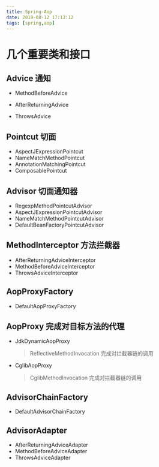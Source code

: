```yaml
---
title: Spring-Aop
date: 2019-08-12 17:13:12
tags: [spring,aop]
---
```

# 几个重要类和接口

## Advice 通知

+ MethodBeforeAdvice

+ AfterReturningAdvice

+ ThrowsAdvice

## Pointcut  切面

+ AspectJExpressionPointcut
+ NameMatchMethodPointcut
+ AnnotationMatchingPointcut
+ ComposablePointcut

## Advisor  切面通知器

+ RegexpMethodPointcutAdvisor
+ AspectJExpressionPointcutAdvisor
+ NameMatchMethodPointcutAdvisor
+ DefaultBeanFactoryPointcutAdvisor

## MethodInterceptor 方法拦截器

+ AfterReturningAdviceInterceptor
+ MethodBeforeAdviceInterceptor
+ ThrowsAdviceInterceptor

## AopProxyFactory

+ DefaultAopProxyFactory

## AopProxy  完成对目标方法的代理

+ JdkDynamicAopProxy 

   > ReflectiveMethodInvocation  完成对拦截器链的调用

+ CglibAopProxy

   > CglibMethodInvocation 完成对拦截器链的调用

## AdvisorChainFactory

+ DefaultAdvisorChainFactory

## AdvisorAdapter

+ AfterReturningAdviceAdapter
+ MethodBeforeAdviceAdapter
+ ThrowsAdviceAdapter